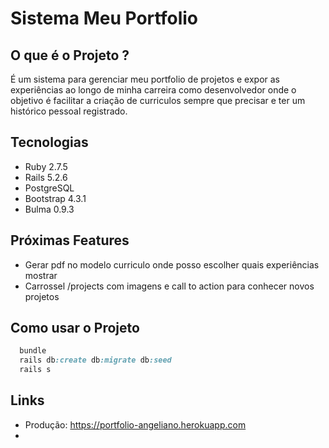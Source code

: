 # Sistema Meu Portfolio

## O que é o Projeto ?
É um sistema para gerenciar meu portfolio de projetos e expor as experiências ao longo de minha carreira como desenvolvedor onde o objetivo é facilitar a criação de curriculos sempre que precisar e ter um histórico pessoal registrado.

## Tecnologias

* Ruby 2.7.5
* Rails 5.2.6
* PostgreSQL
* Bootstrap 4.3.1
* Bulma 0.9.3

## Próximas Features
* Gerar pdf no modelo curriculo onde posso escolher quais experiências mostrar
* Carrossel /projects com imagens e call to action para conhecer novos projetos

## Como usar o Projeto

~~~ruby
  bundle
  rails db:create db:migrate db:seed
  rails s
~~~

## Links
* Produção: <https://portfolio-angeliano.herokuapp.com>
* 
